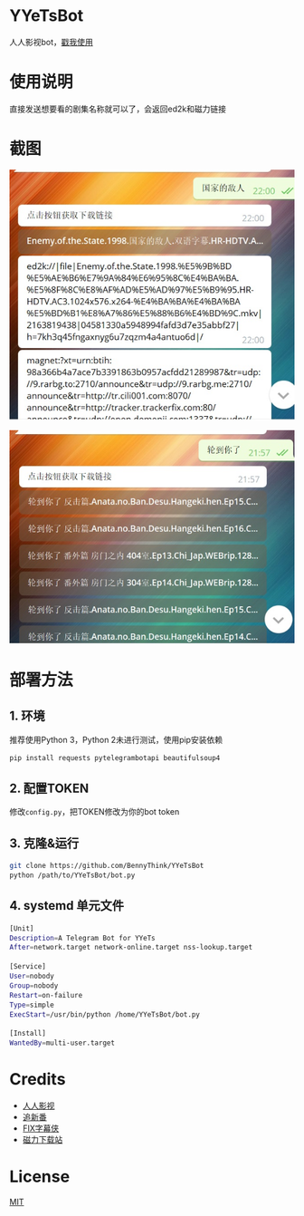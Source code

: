 # YYeTsBot
人人影视bot，[戳我使用](https://t.me/yyets_bot)

# 使用说明
直接发送想要看的剧集名称就可以了，会返回ed2k和磁力链接

# 截图

![](assets/1.jpg)

![](assets/2.jpg)

# 部署方法
## 1. 环境
推荐使用Python 3，Python 2未进行测试，使用pip安装依赖
```bash
pip install requests pytelegrambotapi beautifulsoup4
```
## 2. 配置TOKEN
修改`config.py`，把TOKEN修改为你的bot token
## 3. 克隆&运行
```bash
git clone https://github.com/BennyThink/YYeTsBot
python /path/to/YYeTsBot/bot.py
```
## 4. systemd 单元文件
```bash
[Unit]
Description=A Telegram Bot for YYeTs
After=network.target network-online.target nss-lookup.target

[Service]
User=nobody
Group=nobody
Restart=on-failure
Type=simple
ExecStart=/usr/bin/python /home/YYeTsBot/bot.py

[Install]
WantedBy=multi-user.target
```

# Credits
* [人人影视](http://www.zmz2019.com/)
* [追新番](http://www.zhuixinfan.com/main.php)
* [FIX字幕侠](http://www.zimuxia.cn/)
* [磁力下载站](http://oabt005.com/home.html)

# License
[MIT](LICENSE)